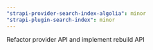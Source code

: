 ```yaml
---
"strapi-provider-search-index-algolia": minor
"strapi-plugin-search-index": minor
---
```


Refactor provider API and implement rebuild API
